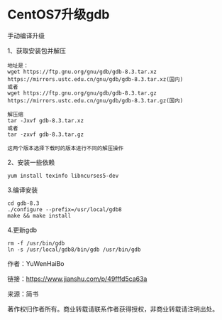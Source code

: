 
# CentOS7升级gdb #

手动编译升级

1、获取安装包并解压

```
地址是：
wget https://ftp.gnu.org/gnu/gdb/gdb-8.3.tar.xz
https://mirrors.ustc.edu.cn/gnu/gdb/gdb-8.3.tar.xz(国内)
或者
wget https://ftp.gnu.org/gnu/gdb/gdb-8.3.tar.gz
https://mirrors.ustc.edu.cn/gnu/gdb/gdb-8.3.tar.gz(国内)

解压缩
tar -Jxvf gdb-8.3.tar.xz
或者
tar -zxvf gdb-8.3.tar.gz

这两个版本选择下载时的版本进行不同的解压操作
```

2、安装一些依赖

    yum install texinfo libncurses5-dev

3.编译安装

```
cd gdb-8.3
./configure --prefix=/usr/local/gdb8
make && make install
```

4.更新gdb

```
rm -f /usr/bin/gdb
ln -s /usr/local/gdb8/bin/gdb /usr/bin/gdb
```

作者：YuWenHaiBo

链接：https://www.jianshu.com/p/49fffd5ca63a

来源：简书

著作权归作者所有。商业转载请联系作者获得授权，非商业转载请注明出处。
